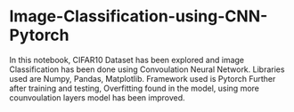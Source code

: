 # Image-Classification-using-CNN-Pytorch

In this notebook,  CIFAR10 Dataset has been explored and image Classification has been done using Convoulation Neural Network.
Libraries used are Numpy, Pandas, Matplotlib.
Framework used is Pytorch
Further after training and testing, Overfitting found in the model, using more counvoulation layers model has been improved.
